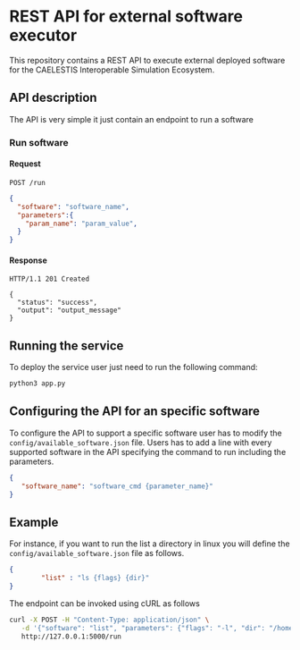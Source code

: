 # REST API for external software executor

This repository contains a REST API to execute external deployed software for the CAELESTIS Interoperable Simulation Ecosystem.

## API description

The API is very simple it just contain an endpoint to run a software

### Run software

#### Request

`POST /run`

```json
{
  "software": "software_name",
  "parameters":{
    "param_name": "param_value",
  }
}
```

#### Response

```
HTTP/1.1 201 Created

{
  "status": "success",
  "output": "output_message"
}
```

## Running the service

To deploy the service user just need to run the following command:

```bash
python3 app.py
```

## Configuring the API for an specific software

To configure the API to support a specific software user has to modify the `config/available_software.json` file. Users has to add a line with every supported software in the API specifying the command to run including the parameters.

``` json
{
   "software_name": "software_cmd {parameter_name}"
}
```

## Example

For instance, if you want to run the list a directory in linux you will define the `config/available_software.json` file as follows.

``` json
{
        "list" : "ls {flags} {dir}"
}
```

The endpoint can be invoked using cURL as follows

```bash
curl -X POST -H "Content-Type: application/json" \
   -d '{"software": "list", "parameters": {"flags": "-l", "dir": "/home/jorgee"} }' \
   http://127.0.0.1:5000/run
```
	

